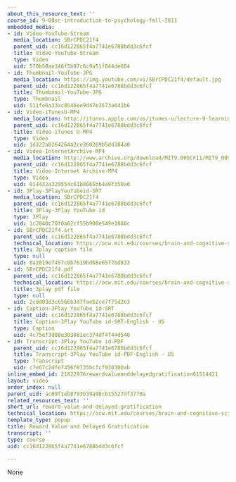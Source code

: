 ```yaml
---
about_this_resource_text: ''
course_id: 9-00sc-introduction-to-psychology-fall-2011
embedded_media:
- id: Video-YouTube-Stream
  media_location: SBrCPDC21f4
  parent_uid: cc16d122865f4a7741e6788bdd3c6fcf
  title: Video-YouTube-Stream
  type: Video
  uid: 570b50ae346f5b97c6c9a51f844de664
- id: Thumbnail-YouTube-JPG
  media_location: https://img.youtube.com/vi/SBrCPDC21f4/default.jpg
  parent_uid: cc16d122865f4a7741e6788bdd3c6fcf
  title: Thumbnail-YouTube-JPG
  type: Thumbnail
  uid: 511fe6a33ac8546ee9d47e3573a641b6
- id: Video-iTunesU-MP4
  media_location: http://itunes.apple.com/us/itunes-u/lecture-9-learning/id501335817?i=111090468
  parent_uid: cc16d122865f4a7741e6788bdd3c6fcf
  title: Video-iTunes U-MP4
  type: Video
  uid: 1d322a8264264a2ce360269b5dd384a0
- id: Video-InternetArchive-MP4
  media_location: http://www.archive.org/download/MIT9.00SCF11/MIT9_00SCF11_lec09_300k.mp4
  parent_uid: cc16d122865f4a7741e6788bdd3c6fcf
  title: Video-Internet Archive-MP4
  type: Video
  uid: 014432a329554c61b8665bb4a9f350a0
- id: 3Play-3PlayYouTubeid-SRT
  media_location: SBrCPDC21f4
  parent_uid: cc16d122865f4a7741e6788bdd3c6fcf
  title: 3Play-3Play YouTube id
  type: 3Play
  uid: 1c2840c70f0a62cf55b900e549e1880c
- id: SBrCPDC21f4.srt
  parent_uid: cc16d122865f4a7741e6788bdd3c6fcf
  technical_location: https://ocw.mit.edu/courses/brain-and-cognitive-sciences/9-00sc-introduction-to-psychology-fall-2011/learning/reward-value-and-delayed-gratification/SBrCPDC21f4.srt
  title: 3play caption file
  type: null
  uid: 0a2019e7457c0b7619bd68e6577bd833
- id: SBrCPDC21f4.pdf
  parent_uid: cc16d122865f4a7741e6788bdd3c6fcf
  technical_location: https://ocw.mit.edu/courses/brain-and-cognitive-sciences/9-00sc-introduction-to-psychology-fall-2011/learning/reward-value-and-delayed-gratification/SBrCPDC21f4.pdf
  title: 3play pdf file
  type: null
  uid: 2cdd03d3c6566b3d7faeb2ce7f75d2e3
- id: Caption-3Play YouTube id-SRT
  parent_uid: cc16d122865f4a7741e6788bdd3c6fcf
  title: Caption-3Play YouTube id-SRT-English - US
  type: Caption
  uid: 4c75ef3d80e303881ec374df4f44d540
- id: Transcript-3Play YouTube id-PDF
  parent_uid: cc16d122865f4a7741e6788bdd3c6fcf
  title: Transcript-3Play YouTube id-PDF-English - US
  type: Transcript
  uid: c7e67c2dfe7456f0735bcfcf930300ab
inline_embed_id: 21822976rewardvalueanddelayedgratification61514421
layout: video
order_index: null
parent_uid: ac69f1eb8793b39a98cb15527df3770a
related_resources_text: ''
short_url: reward-value-and-delayed-gratification
technical_location: https://ocw.mit.edu/courses/brain-and-cognitive-sciences/9-00sc-introduction-to-psychology-fall-2011/learning/reward-value-and-delayed-gratification
template_type: popup
title: Reward Value and Delayed Gratification
transcript: ''
type: course
uid: cc16d122865f4a7741e6788bdd3c6fcf

---
```

None
